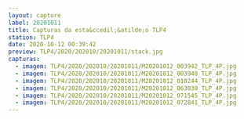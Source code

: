 ```yaml
---
layout: capture
label: 20201011
title: Capturas da esta&ccedil;&atilde;o TLP4
station: TLP4
date: 2020-10-12 00:39:42
preview: TLP4/2020/202010/20201011/stack.jpg
capturas:
  - imagem: TLP4/2020/202010/20201011/M20201012_003942_TLP_4P.jpg
  - imagem: TLP4/2020/202010/20201011/M20201012_003948_TLP_4P.jpg
  - imagem: TLP4/2020/202010/20201011/M20201012_010244_TLP_4P.jpg
  - imagem: TLP4/2020/202010/20201011/M20201012_063030_TLP_4P.jpg
  - imagem: TLP4/2020/202010/20201011/M20201012_071545_TLP_4P.jpg
  - imagem: TLP4/2020/202010/20201011/M20201012_072841_TLP_4P.jpg
---
```

